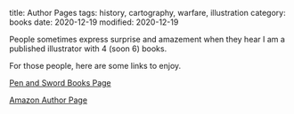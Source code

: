 title: Author Pages
tags: history, cartography, warfare, illustration
category: books
date:  2020-12-19
modified: 2020-12-19

People sometimes express surprise and amazement when they hear I am a published illustrator with 4 (soon 6) books.

For those people, here are some links to enjoy.

[Pen and Sword Books Page](https://www.pen-and-sword.co.uk/John-Cairns/a/7)

[Amazon Author Page](https://www.amazon.com/John-Cairns/e/B004Y7NDY0/ref=dp_byline_cont_pop_book_3)
